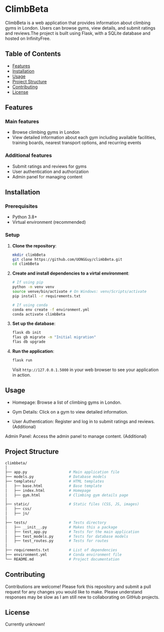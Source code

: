 # ClimbBeta

ClimbBeta is a web application that provides information about climbing gyms in London.
Users can browse gyms, view details, and submit ratings and reviews.The project is built using Flask, with a SQLite database and hosted on InfinityFree.

## Table of Contents
- [Features](#features)
- [Installation](#installation)
- [Usage](#usage)
- [Project Structure](#project-structure)
- [Contributing](#contributing)
- [License](#license)

## Features

### Main features
- Browse climbing gyms in London
- View detailed information about each gym including available facilities, training boards, nearest transport options, and recurring events

### Additional features
- Submit ratings and reviews for gyms
- User authentication and authorization
- Admin panel for managing content

## Installation

### Prerequisites
- Python 3.8+
- Virtual environment (recommended)

### Setup
1. **Clone the repository**:
    ```bash
    mkdir climbBeta
    git clone https://github.com/UONGGuy/climbBeta.git
    cd climbBeta
    ```
    
2. **Create and install dependencies to a virtal environment**:
    ```bash
    # If using pip
    python -m venv venv
    source venve/bin/activate # On Windows: venv/Scripts/activate
    pip install -r requirements.txt

    # If using conda
    conda env create -f environment.yml
    conda activate climbBeta
    ```

3. **Set up the database**:
    ```bash
    flask db init
    flas gb migrate -m "Initial migration"
    flas db upgrade
    ```

4. **Run the application**:
    ```bash
    flask run
    ```
    Visit ``http://127.0.0.1.5000`` in your web browser to see your application in action.

## Usage

- Homepage: Browse a list of climbing gyms in London.

- Gym Details: Click on a gym to view detailed information.

- User Authentication: Register and log in to submit ratings and reviews. (Additional)

Admin Panel: Access the admin panel to manage content. (Additional)

## Project Structure

```bash
climbbeta/
│
├── app.py                   # Main application file
├── models.py                # Database models
├── templates/               # HTML templates
│   ├── base.html            # Base template
│   ├── index.html           # Homepage
│   ├── gym.html             # Climbing gym details page
│
├── static/                  # Static files (CSS, JS, images)
│   ├── css/
│   ├── js/
│
├── tests/                   # Tests directory
│   ├── __init__.py          # Makes this a package
│   ├── test_app.py          # Tests for the main application
│   ├── test_models.py       # Tests for database models
│   ├── test_routes.py       # Tests for routes
│
├── requirements.txt         # List of dependencies
├── environment.yml          # Conda environment file
└── README.md                # Project documentation
```

## Contributing

Contributions are welcome!
Please fork this repository and submit a pull request for any changes you would like to make.
Please understand responses may be slow as I am still new to collaborating on GitHub projects.

## License

Currently unknown!
